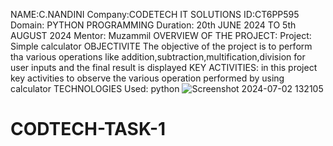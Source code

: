 NAME:C.NANDINI Company:CODETECH IT SOLUTIONS ID:CT6PP595 Domain: PYTHON PROGRAMMING Duration: 20th JUNE 2024 TO 5th AUGUST 2024 Mentor: Muzammil OVERVIEW OF THE PROJECT: Project: Simple calculator OBJECTIVITE The objective of the project is to perform tha various operations like addition,subtraction,multification,division for user inputs and the final result is displayed KEY ACTIVITIES: in this project key activities to observe the various operation performed by using calculator TECHNOLOGIES Used: python
![Screenshot 2024-07-02 132105](https://github.com/CNandini918/CODTECH-TASK-1/assets/174420923/bd092783-336a-483b-be53-25d8419ed900)
# CODTECH-TASK-1
